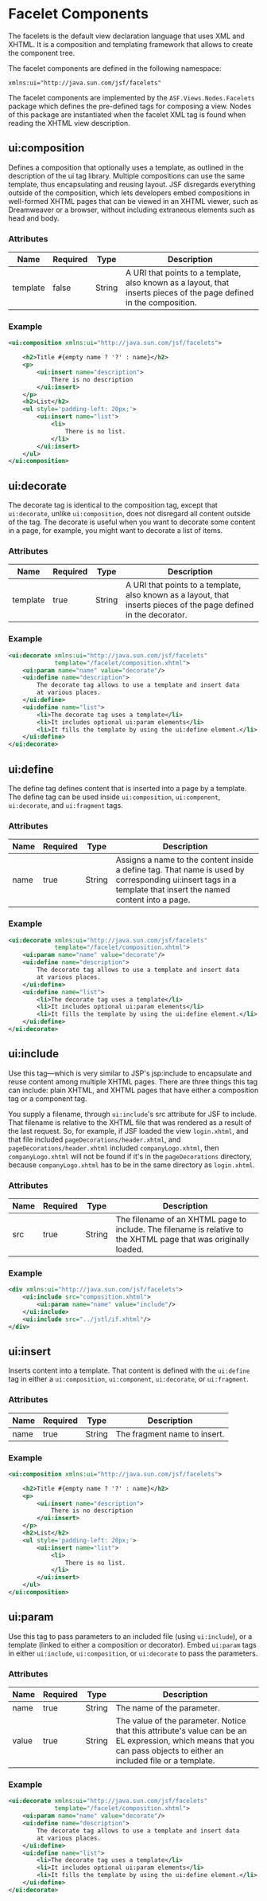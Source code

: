 # Facelet Components
The facelets is the default view declaration language that uses XML and XHTML.
It is a composition and templating framework that allows to create the component
tree.

The facelet components are defined in the following namespace:
```
xmlns:ui="http://java.sun.com/jsf/facelets"
```

The facelet components are implemented by the `ASF.Views.Nodes.Facelets`
package which defines the pre-defined tags for composing a view.  Nodes of
this package are instantiated when the facelet XML tag is found when reading
the XHTML view description.

## ui:composition

Defines a composition that optionally uses a template, as outlined in the description
of the ui tag library. Multiple compositions can use the same template, thus encapsulating
and reusing layout. JSF disregards everything outside of the composition, which lets
developers embed compositions in well-formed XHTML pages that can be viewed in an XHTML viewer,
such as Dreamweaver or a browser, without including extraneous elements such as head and body.


### Attributes

| Name  | Required | Type            | Description                                        |
| ----- | -------- | --------------- | -------------------------------------------------- |
| template | false | String          | A URI that points to a template, also known as a layout, that inserts pieces of the page defined in the composition. |


### Example

```XML
<ui:composition xmlns:ui="http://java.sun.com/jsf/facelets">

    <h2>Title #{empty name ? '?' : name}</h2>
    <p>
        <ui:insert name="description">
            There is no description
        </ui:insert>
    </p>
    <h2>List</h2>
    <ul style='padding-left: 20px;'>
        <ui:insert name="list">
            <li>
                There is no list.
            </li>
        </ui:insert>
    </ul>
</ui:composition>
```
## ui:decorate

The decorate tag is identical to the composition tag, except that `ui:decorate`,
unlike `ui:composition`, does not disregard all content outside of the tag.
The decorate is useful when you want to decorate some content in a page, for example,
you might want to decorate a list of items.


### Attributes

| Name  | Required | Type            | Description                                        |
| ----- | -------- | --------------- | -------------------------------------------------- |
| template | true  | String          | A URI that points to a template, also known as a layout, that inserts pieces of the page defined in the decorator. |


### Example

```XML
<ui:decorate xmlns:ui="http://java.sun.com/jsf/facelets"
             template="/facelet/composition.xhtml">
    <ui:param name="name" value="decorate"/>
    <ui:define name="description">
        The decorate tag allows to use a template and insert data
        at various places.
    </ui:define>
    <ui:define name="list">
        <li>The decorate tag uses a template</li>
        <li>It includes optional ui:param elements</li>
        <li>It fills the template by using the ui:define element.</li>
    </ui:define>
</ui:decorate>
```
## ui:define

The define tag defines content that is inserted into a page by a template.
The define tag can be used inside `ui:composition`, `ui:component`, `ui:decorate`,
and `ui:fragment` tags.

### Attributes

| Name  | Required | Type            | Description                                        |
| ----- | -------- | --------------- | -------------------------------------------------- |
| name  | true     | String          | Assigns a name to the content inside a define tag. That name is used by corresponding ui:insert tags in a template that insert the named content into a page. |


### Example

```XML
<ui:decorate xmlns:ui="http://java.sun.com/jsf/facelets"
             template="/facelet/composition.xhtml">
    <ui:param name="name" value="decorate"/>
    <ui:define name="description">
        The decorate tag allows to use a template and insert data
        at various places.
    </ui:define>
    <ui:define name="list">
        <li>The decorate tag uses a template</li>
        <li>It includes optional ui:param elements</li>
        <li>It fills the template by using the ui:define element.</li>
    </ui:define>
</ui:decorate>
```
## ui:include

Use this tag—which is very similar to JSP's jsp:include to encapsulate and reuse
content among multiple XHTML pages. There are three things this tag can include:
plain XHTML, and XHTML pages that have either a composition tag or a component tag.

You supply a filename, through `ui:include`'s src attribute for JSF to include.
That filename is relative to the XHTML file that was rendered as a result of the
last request. So, for example, if JSF loaded the view `login.xhtml`, and that file
included `pageDecorations/header.xhtml`, and `pageDecorations/header.xhtml` included
`companyLogo.xhtml`, then `companyLogo.xhtml` will not be found if it's in the
`pageDecorations` directory, because `companyLogo.xhtml` has to be in the same
directory as `login.xhtml`.


### Attributes

| Name  | Required | Type            | Description                                        |
| ----- | -------- | --------------- | -------------------------------------------------- |
| src   | true     | String          | The filename of an XHTML page to include. The filename is relative to the XHTML page that was originally loaded. |


### Example

```XML
<div xmlns:ui="http://java.sun.com/jsf/facelets">
    <ui:include src="composition.xhtml">
        <ui:param name="name" value="include"/>
    </ui:include>
    <ui:include src="../jstl/if.xhtml"/>
</div>
```
## ui:insert

Inserts content into a template. That content is defined with the `ui:define` tag
in either a `ui:composition`, `ui:component`, `ui:decorate`, or `ui:fragment`.

### Attributes

| Name  | Required | Type            | Description                                        |
| ----- | -------- | --------------- | -------------------------------------------------- |
| name  | true     | String          | The fragment name to insert. |


### Example

```XML
<ui:composition xmlns:ui="http://java.sun.com/jsf/facelets">

    <h2>Title #{empty name ? '?' : name}</h2>
    <p>
        <ui:insert name="description">
            There is no description
        </ui:insert>
    </p>
    <h2>List</h2>
    <ul style='padding-left: 20px;'>
        <ui:insert name="list">
            <li>
                There is no list.
            </li>
        </ui:insert>
    </ul>
</ui:composition>
```
## ui:param

Use this tag to pass parameters to an included file (using `ui:include`),
or a template (linked to either a composition or decorator). Embed `ui:param` tags
in either `ui:include`, `ui:composition`, or `ui:decorate` to pass the parameters.

### Attributes

| Name  | Required | Type            | Description                                        |
| ----- | -------- | --------------- | -------------------------------------------------- |
| name  | true     | String          | The name of the parameter. |
| value | true     | String          | The value of the parameter. Notice that this attribute's value can be an EL expression, which means that you can pass objects to either an included file or a template. |


### Example

```XML
<ui:decorate xmlns:ui="http://java.sun.com/jsf/facelets"
             template="/facelet/composition.xhtml">
    <ui:param name="name" value="decorate"/>
    <ui:define name="description">
        The decorate tag allows to use a template and insert data
        at various places.
    </ui:define>
    <ui:define name="list">
        <li>The decorate tag uses a template</li>
        <li>It includes optional ui:param elements</li>
        <li>It fills the template by using the ui:define element.</li>
    </ui:define>
</ui:decorate>
```


